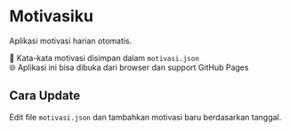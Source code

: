 # Motivasiku

Aplikasi motivasi harian otomatis.

🧠 Kata-kata motivasi disimpan dalam `motivasi.json`  
🌐 Aplikasi ini bisa dibuka dari browser dan support GitHub Pages

## Cara Update

Edit file `motivasi.json` dan tambahkan motivasi baru berdasarkan tanggal.